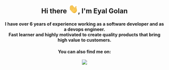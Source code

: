 <html>
<h2 align="center">Hi there <img src="https://raw.githubusercontent.com/ABSphreak/ABSphreak/master/gifs/Hi.gif" width="30px">, I'm Eyal Golan</h2>
<h4 align="center">
I have over 6 years of experience working as a software developer and as a devops engineer. 
</br>
Fast learner and highly motivated to create quality products that bring high value to customers. 
</h4>
<h4 align="center">You can also find me on:
</br>
</br>
<a href="https://www.linkedin.com/in/eyalgol/" target="_blank"><img src="https://img.shields.io/badge/-LinkedIn-0077B5?style=for-the-badge&logo=Linkedin&logoColor=white"/></a>
</html>
</h4>
